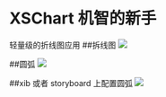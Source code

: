 # XSChart 机智的新手

轻量级的折线图应用
##拆线图
![](https://github.com/zhiwupei/XSChart/blob/master/images/line.png?raw=true)

##圆弧
![](https://github.com/zhiwupei/XSChart/blob/master/images/circle.png?raw=true)

##xib 或者 storyboard 上配置圆弧
![](https://github.com/zhiwupei/XSChart/blob/master/images/config.png?raw=true)